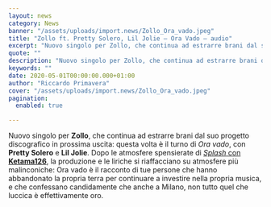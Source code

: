 ```yaml
---
layout: news
category: News
banner: "/assets/uploads/import.news/Zollo_Ora_vado.jpeg"
title: "Zollo ft. Pretty Solero, Lil Jolie – Ora Vado – audio"
excerpt: "Nuovo singolo per Zollo, che continua ad estrarre brani dal suo progetto discografico in prossima uscita: questa volta è il turno di Ora vado, con Pretty Solero e Lil Jolie. Dopo le atmosfere spensierate di Splash con Ketama126, la produzione e le liriche si riaffacciano su atmosfere più malinconiche: Ora vado è il racconto di [&hellip"
quote: ""
description: "Nuovo singolo per Zollo, che continua ad estrarre brani dal suo progetto discografico in prossima uscita: questa volta è il turno di Ora vado, con Pretty Solero e Lil Jolie. Dopo le atmosfere spensierate di Splash con Ketama126, la produzione e le liriche si riaffacciano su atmosfere più malinconiche: Ora vado è il racconto di [&hellip"
keywords: ""
date: 2020-05-01T00:00:00.000+01:00
author: "Riccardo Primavera"
cover: "/assets/uploads/import.news/Zollo_Ora_vado.jpeg"
pagination:
  enabled: true

---
```


Nuovo singolo per **Zollo**, che continua ad estrarre brani dal suo progetto discografico in prossima uscita: questa volta è il turno di _Ora vado_, con **Pretty Solero** e **Lil Jolie**. Dopo le atmosfere spensierate di [_Splash_ con **Ketama126**](https://hotmc.com/zollo-ft-ketama126-splash-audio/), la produzione e le liriche si riaffacciano su atmosfere più malinconiche: Ora vado è il racconto di tue persone che hanno abbandonato la propria terra per continuare a investire nella propria musica, e che confessano candidamente che anche a Milano, non tutto quel che luccica è effettivamente oro.